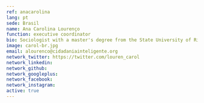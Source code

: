 ```yaml
---
ref: anacarolina
lang: pt
sede: Brasil
name: Ana Carolina Lourenço
function: executive coordinator
bio: Sociologist with a master's degree from the State University of Rio de Janeiro with academic exchanges in Havana and Paris. She is a feminist and human rights activist.
image: carol-br.jpg
email: alourenco@cidadaniainteligente.org
network_twitter: https://twitter.com/louren_carol
network_linkedin:
network_github:
network_googleplus:
network_facebook:
network_instagram:
active: true
---
```

